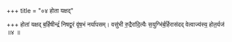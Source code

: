+++
title = "०४ होता यक्षद्"

+++
होता॑ यक्षद् ब॒र्हिषीन्द्रं॑ निषद्व॒रं वृ॑ष॒भं नर्या॑पसम्। वसु॑भी रु॒द्रैरा॑दि॒त्यैः स॒युग्भि॑र्ब॒र्हिरास॑दद् वेत्वाज्य॑स्य॒ होत॒र्यज॑ ॥४ ॥